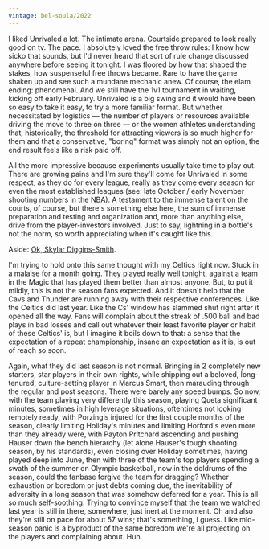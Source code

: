 ```yaml
---
vintage: bel-soula/2022
---
```


I liked Unrivaled a lot. The intimate arena. Courtside prepared to look really good on tv. The pace. I absolutely loved the free throw rules: I know how sicko that sounds, but I'd never heard that sort of rule change discussed anywhere before seeing it tonight. I was floored by how that shaped the stakes, how suspenseful free throws became. Rare to have the game shaken up and see such a mundane mechanic anew. Of course, the elam ending: phenomenal. And we still have the 1v1 tournament in waiting, kicking off early February. Unrivaled is a big swing and it would have been so easy to take it easy, to try a more familiar format. But whether necessitated by logistics — the number of players or resources available driving the move to three on three — or the women athletes understanding that, historically, the threshold for attracting viewers is so much higher for them and that a conservative, "boring" format was simply not an option, the end result feels like a risk paid off.

All the more impressive because experiments usually take time to play out. There are growing pains and I'm sure they'll come for Unrivaled in some respect, as they do for every league, really as they come every season for even the most established leagues (see: late October / early November shooting numbers in the NBA). A testament to the immense talent on the courts, of course, but there's something else here, the sum of immense preparation and testing and organization and, more than anything else, drive from the player-investors involved. Just to say, lightning in a bottle's not the norm, so worth appreciating when it's caught like this.

Aside: <a href="https://www.espn.com/video/clip/_/id/43458364" target="_blank">Ok, Skylar Diggins-Smith</a>.

I'm trying to hold onto this same thought with my Celtics right now. Stuck in a malaise for a month going. They played really well tonight, against a team in the Magic that has played them better than almost anyone. But, to put it mildly, this is not the season fans expected. And it doesn't help that the Cavs and Thunder are running away with their respective conferences. Like the Celtics did last year. Like the Cs' window has slammed shut right after it opened all the way. Fans will complain about the streak of .500 ball and bad plays in bad losses and call out whatever their least favorite player or habit of these Celtics' is, but I imagine it boils down to that: a sense that the expectation of a repeat championship, insane an expectation as it is, is out of reach so soon.

Again, what they did last season is not normal. Bringing in 2 completely new starters, star players in their own rights, while shipping out a beloved, long-tenured, culture-setting player in Marcus Smart, then marauding through the regular and post seasons. There were barely any speed bumps. So now, with the team playing very differently this season, playing Queta significant minutes, sometimes in high leverage situations, oftentimes not looking remotely ready, with Porzingis injured for the first couple months of the season, clearly limiting Holiday's minutes and limiting Horford's even more than they already were, with Payton Pritchard ascending and pushing Hauser down the bench hierarchy (let alone Hauser's tough shooting season, by his standards), even closing over Holiday sometimes, having played deep into June, then with three of the team's top players spending a swath of the summer on Olympic basketball, now in the doldrums of the season, could the fanbase forgive the team for dragging? Whether exhaustion or boredom or just debts coming due, the inevitability of adversity in a long season that was somehow deferred for a year. This is all so much self-soothing. Trying to convince myself that the team we watched last year is still in there, somewhere, just inert at the moment. Oh and also they're still on pace for about 57 wins; that's something, I guess. Like mid-season panic is a byproduct of the same boredom we're all projecting on the players and complaining about. Huh.
